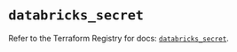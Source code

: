 # `databricks_secret`

Refer to the Terraform Registry for docs: [`databricks_secret`](https://registry.terraform.io/providers/databricks/databricks/1.52.0/docs/resources/secret).
